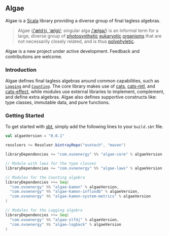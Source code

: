 


## Algae
Algae is a [Scala][scala] library providing a diverse group of final tagless algebras.

> Algae ([/ˈældʒi, ˈælɡi/](https://en.wikipedia.org/wiki/Help:IPA/English); singular alga [/ˈælɡə/](https://en.wikipedia.org/wiki/Help:IPA/English)) is an informal term for a large, diverse group of [photosynthetic](https://en.wikipedia.org/wiki/Photosynthesis) [eukaryotic](https://en.wikipedia.org/wiki/Eukaryotic) [organisms](https://en.wikipedia.org/wiki/Organism) that are not necessarily closely related, and is thus [polyphyletic](https://en.wikipedia.org/wiki/Polyphyletic).

Algae is a new project under active development. Feedback and contributions are welcome.

### Introduction
Algae defines final tagless algebras around common capabilities, such as [`Logging`][logging] and [`Counting`][counting]. The core library makes use of [cats][cats], [cats-mtl][cats-mtl], and [cats-effect][cats-effect], while modules use external libraries to implement, complement, and define extra algebras. Algae also defines supportive constructs like: type classes, immutable data, and pure functions.

### Getting Started
To get started with [sbt][sbt], simply add the following lines to your `build.sbt` file.


```scala
val algaeVersion = "0.0.1"

resolvers += Resolver.bintrayRepo("ovotech", "maven")

libraryDependencies += "com.ovoenergy" %% "algae-core" % algaeVersion

// Module with laws for the type classes
libraryDependencies += "com.ovoenergy" %% "algae-laws" % algaeVersion

// Modules for the Counting algebra
libraryDependencies ++= Seq(
  "com.ovoenergy" %% "algae-kamon" % algaeVersion,
  "com.ovoenergy" %% "algae-kamon-influxdb" % algaeVersion,
  "com.ovoenergy" %% "algae-kamon-system-metrics" % algaeVersion
)

// Modules for the Logging algebra
libraryDependencies ++= Seq(
  "com.ovoenergy" %% "algae-slf4j" % algaeVersion,
  "com.ovoenergy" %% "algae-logback" % algaeVersion
)
```


[cats-effect]: https://typelevel.org/cats-effect/
[cats-mtl]: https://github.com/typelevel/cats-mtl
[cats]: https://typelevel.org/cats/
[counting]: core/src/main/scala/algae/Counting.scala
[logging]: core/src/main/scala/algae/Logging.scala
[sbt]: https://www.scala-sbt.org
[scala]: https://scala-lang.org/
